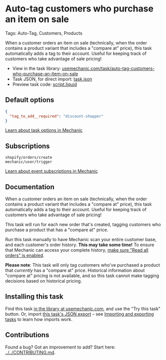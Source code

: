 # Auto-tag customers who purchase an item on sale

Tags: Auto-Tag, Customers, Products

When a customer orders an item on sale (technically, when the order contains a product variant that includes a "compare at" price), this task automatically adds a tag to their account. Useful for keeping track of customers who take advantage of sale pricing!

* View in the task library: [usemechanic.com/task/auto-tag-customers-who-purchase-an-item-on-sale](https://usemechanic.com/task/auto-tag-customers-who-purchase-an-item-on-sale)
* Task JSON, for direct import: [task.json](../../tasks/auto-tag-customers-who-purchase-an-item-on-sale.json)
* Preview task code: [script.liquid](./script.liquid)

## Default options

```json
{
  "tag_to_add__required": "discount-shopper"
}
```

[Learn about task options in Mechanic](https://docs.usemechanic.com/article/471-task-options)

## Subscriptions

```liquid
shopify/orders/create
mechanic/user/trigger
```

[Learn about event subscriptions in Mechanic](https://docs.usemechanic.com/article/408-subscriptions)

## Documentation

When a customer orders an item on sale (technically, when the order contains a product variant that includes a "compare at" price), this task automatically adds a tag to their account. Useful for keeping track of customers who take advantage of sale pricing!

This task will run for each new order that's created, tagging customers who purchase a product that has a "compare at" price.

Run this task manually to have Mechanic scan your entire customer base, and each customer's order history. **This may take some time!** To ensure that Mechanic can access your complete history, [make sure "Read all orders" is enabled](https://help.usemechanic.com/tutorials/enabling-read_all_orders).

**Please note**: This task will only tag customers who've purchased a product that _currently_ has a "compare at" price. Historical information about "compare at" pricing is not available, and so this task cannot make tagging decisions based on historical pricing.

## Installing this task

Find this task [in the library at usemechanic.com](https://usemechanic.com/task/auto-tag-customers-who-purchase-an-item-on-sale), and use the "Try this task" button. Or, import [this task's JSON export](../../tasks/auto-tag-customers-who-purchase-an-item-on-sale.json) – see [Importing and exporting tasks](https://docs.usemechanic.com/article/505-importing-and-exporting-tasks) to learn how imports work.

## Contributions

Found a bug? Got an improvement to add? Start here: [../../CONTRIBUTING.md](../../CONTRIBUTING.md).

